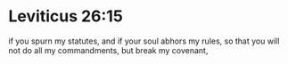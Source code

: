 # Leviticus 26:15

if you spurn my statutes, and if your soul abhors my rules, so that you will not do all my commandments, but break my covenant,
